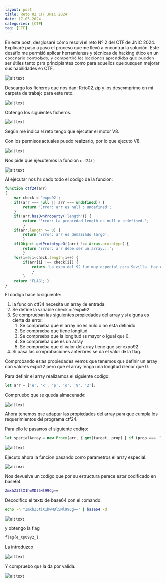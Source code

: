 ```yaml
---
layout: post
title: Reto 02 CTF JNIC 2024
date: 17-05-2024
categories: [CTF]
tag: [CTF]
---
```


En este post, desglosaré cómo resolví el reto Nº 2 del CTF de JNIC 2024. Explicaré paso a paso el proceso que me llevó a encontrar la solución. Este desafío me permitió aplicar herramientas y técnicas de hacking ético en un escenario controlado, y compartiré las lecciones aprendidas que pueden ser útiles tanto para principiantes como para aquellos que busquen mejorar sus habilidades en CTF.

![alt text](../assets/images/CTF-JNIC-2024-Reto-02/image.png)

Descargo los ficheros que nos dan: Reto02.zip y los descomprimo en mi carpeta de trabajo para este reto.

![alt text](../assets/images/CTF-JNIC-2024-Reto-02/image-1.png)

Obtengo los siguientes ficheros.

![alt text](../assets/images/CTF-JNIC-2024-Reto-02/image-2.png)

Según me indica el reto tengo que ejecutar el motor V8.

Con los permisos actuales puedo realizarlo, por lo que ejecuto V8.

![alt text](../assets/images/CTF-JNIC-2024-Reto-02/image-3.png)

Nos pide que ejecutemos la funcion `ctf24()`

![alt text](../assets/images/CTF-JNIC-2024-Reto-02/image-4.png)

Al ejecutar nos ha dado todo el codigo de la funcion:

```javascript
function ctf24(arr) 
{ 
    var check = 'expo92'; 
    if((arr === null || arr === undefined)) {
        return 'Error: arr es null o undefined'; 
    } 
    if(!arr.hasOwnProperty('length')) {
        return 'Error: La propiedad length es null o undefined.'; 
        } 
    if(arr.length >= 0) { 
        return 'Error: arr es demasiado largo'; 
        } 
    if(Object.getPrototypeOf(arr) !== Array.prototype) { 
        return 'Error: arr debe ser un array...'; 
        } 
    for(i=0;i<check.length;i++) {
        if(arr[i] !== check[i]) {
            return 'La expo del 92 fue muy especial para Sevilla. Haz que el valor sea '+check; 
            } 
        } 
    return "FLAG"; }
}
```

El codigo hace lo siguiente:

1. la funcion ctf24 necesita un array de entrada.
2. Se define la variable check = 'expo92'
3. Se comprueban las siguientes propiedades del array y si alguna es cierta da error:
   1. Se comprueba que el array no es nulo o no esta definido
   2. Se comprueba que tiene longitud
   3. Se comprueba que la longitud es mayor o igual que 0.
   4. Se comprueba que es un array
   5. Se comprueba que el valor del array tiene que ser expo92
4. Si pasa las comprobaciones anteriores se da el valor de la flag.

Comprobando estas propiedades vemos que tenemos que definir un array con valores expo92 pero que el array tenga una longitud menor que 0.

Para definir el array realizamos el siguiente codigo:

```javascript
let arr = ['e', 'x', 'p', 'o', '9', '2'];
```

Compruebo que se queda almacenado:

![alt text](../assets/images/CTF-JNIC-2024-Reto-02/image-5.png)

Ahora tenemos que adaptar las propiedades del array para que cumpla los requerimientos del programa ctf24.

Para ello le pasamos el siguiente codigo:

```javascript
let specialArray = new Proxy(arr, { get(target, prop) { if (prop === 'length') { return -1; } return target[prop]; }});
```

![alt text](../assets/images/CTF-JNIC-2024-Reto-02/image-6.png)

Ejecuto ahora la funcion pasando como parametros el array especial.

![alt text](../assets/images/CTF-JNIC-2024-Reto-02/image-7.png)

Nos devuelve un codigo que por su estructura perece estar codificado en base64 

```bash
ZmxhZ3tlX1hwMDl5Ml99Cg==
```

Decodifico el texto de base64 con el comando:

```bash
echo -n "ZmxhZ3tlX1hwMDl5Ml99Cg==" | base64 -d
```

![alt text](../assets/images/CTF-JNIC-2024-Reto-02/image-8.png)

y obtengo la flag

```bash
flag{e_Xp09y2_}
```

La introduzco 

![alt text](../assets/images/CTF-JNIC-2024-Reto-02/image-9.png)

Y compruebo que la da por valida.

![alt text](../assets/images/CTF-JNIC-2024-Reto-02/image-10.png)
